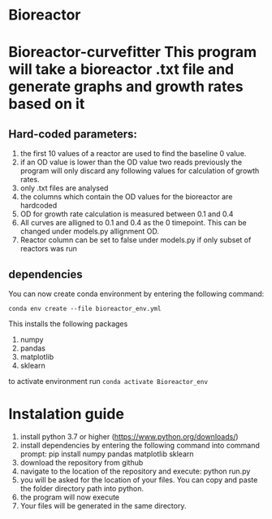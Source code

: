 # Bioreactor
# Bioreactor-curvefitter  This program will take a bioreactor .txt file and generate graphs and growth rates based on it

## Hard-coded parameters:
1. the first 10 values of a reactor are used to find the baseline 0 value.
2. if an OD value is lower than the OD value two reads previously the program will only discard any following values for calculation of growth rates.
3. only .txt files are analysed
4. the columns which contain the OD values for the bioreactor are hardcoded
5. OD for growth rate calculation is measured between 0.1 and 0.4
6. All curves are alligned to 0.1 and 0.4 as the 0 timepoint. This can be changed under models.py allignment OD.
7. Reactor column can be set to false under models.py if only subset of reactors was run

## dependencies
You can now create conda environment by entering the following command:

`conda env create --file bioreactor_env.yml`

This installs the following packages

1. numpy
2. pandas
3. matplotlib
4. sklearn

to activate environment run
`conda activate Bioreactor_env`


# Instalation guide
1. install python 3.7 or higher (https://www.python.org/downloads/)
2. install dependencies by entering the following command into command prompt:
    pip install numpy pandas matplotlib sklearn
3. download the repository from github
4. navigate to the location of the repository and execute:
    python run.py
5. you will be asked for the location of your files. You can copy and paste the folder directory path into python.
6. the program will now execute
7. Your files will be generated in the same directory.
